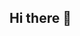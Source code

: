 ## Hi there 👋

<!--
**Gwona/Gwona** is a ✨ _special_ ✨ repository because its `README.md` (this file) appears on your GitHub profile.

Here are some ideas to get you started:

<a href="https://github.com/devxb/gitanimals">
  <img src="https://render.gitanimals.org/lines/Gwona?pet-id=1" width="1000" height="120"/>
</a>


- 🔭 I’m currently working on ...
- 🌱 I’m currently learning ...
- 👯 I’m looking to collaborate on ...
- 🤔 I’m looking for help with ...
- 💬 Ask me about ...
- 📫 How to reach me: ...
- 😄 Pronouns: ...
- ⚡ Fun fact: ...
-->
